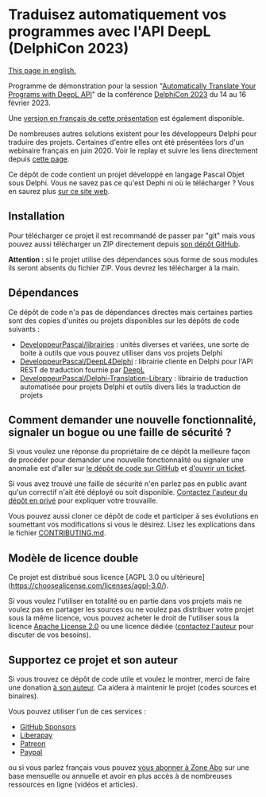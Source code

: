 # Traduisez automatiquement vos programmes avec l'API DeepL (DelphiCon 2023)

[This page in english.](README.md)

Programme de démonstration pour la session "[Automatically Translate Your Programs with DeepL API](https://serialstreameur.fr/automatically-translate-your-programs-with-deepl-api.html)" de la conférence [DelphiCon 2023](https://www.youtube.com/playlist?list=PLwUPJvR9mZHgfgjbmKTSqeFRn5fIiM4_y) du 14 au 16 février 2023.

Une [version en français de cette présentation](https://serialstreameur.fr/traduire-automatiquement-ses-logiciels-avec-deepl-et-webbroker.html) est également disponible.

De nombreuses autres solutions existent pour les développeurs Delphi pour traduire des projets. Certaines d'entre elles ont été présentées lors d'un webinaire français en juin 2020. Voir le replay et suivre les liens directement depuis [cette page](https://serialstreameur.fr/webinaire-20200625.php).

Ce dépôt de code contient un projet développé en langage Pascal Objet sous Delphi. Vous ne savez pas ce qu'est Dephi ni où le télécharger ? Vous en saurez plus [sur ce site web](https://delphi-resources.developpeur-pascal.fr/).

## Installation

Pour télécharger ce projet il est recommandé de passer par "git" mais vous pouvez aussi télécharger un ZIP directement depuis [son dépôt GitHub](https://github.com/DeveloppeurPascal/Automatically-Translate-Your-Programs-with-DeepL-API).

**Attention :** si le projet utilise des dépendances sous forme de sous modules ils seront absents du fichier ZIP. Vous devrez les télécharger à la main.

## Dépendances

Ce dépôt de code n'a pas de dépendances directes mais certaines parties sont des copies d'unités ou projets disponibles sur les dépôts de code suivants :

* [DeveloppeurPascal/librairies](https://github.com/DeveloppeurPascal/librairies) : unités diverses et variées, une sorte de boite à outils que vous pouvez utiliser dans vos projets Delphi
* [DeveloppeurPascal/DeepL4Delphi](https://github.com/DeveloppeurPascal/DeepL4Delphi) : librairie cliente en Delphi pour l'API REST de traduction fournie par [DeepL](https://www.deepl.com)
* [DeveloppeurPascal/Delphi-Translation-Library](https://github.com/DeveloppeurPascal/Delphi-Translation-Library) : librairie de traduction automatisée pour projets Delphi et outils divers liés  la traduction de projets

## Comment demander une nouvelle fonctionnalité, signaler un bogue ou une faille de sécurité ?

Si vous voulez une réponse du propriétaire de ce dépôt la meilleure façon de procéder pour demander une nouvelle fonctionnalité ou signaler une anomalie est d'aller sur [le dépôt de code sur GitHub](https://github.com/DeveloppeurPascal/Automatically-Translate-Your-Programs-with-DeepL-API) et [d'ouvrir un ticket](https://github.com/DeveloppeurPascal/Automatically-Translate-Your-Programs-with-DeepL-API/issues).

Si vous avez trouvé une faille de sécurité n'en parlez pas en public avant qu'un correctif n'ait été déployé ou soit disponible. [Contactez l'auteur du dépôt en privé](https://developpeur-pascal.fr/nous-contacter.php) pour expliquer votre trouvaille.

Vous pouvez aussi cloner ce dépôt de code et participer à ses évolutions en soumettant vos modifications si vous le désirez. Lisez les explications dans le fichier [CONTRIBUTING.md](CONTRIBUTING.md).

## Modèle de licence double

Ce projet est distribué sous licence [AGPL 3.0 ou ultérieure] (https://choosealicense.com/licenses/agpl-3.0/).

Si vous voulez l'utiliser en totalité ou en partie dans vos projets mais ne voulez pas en partager les sources ou ne voulez pas distribuer votre projet sous la même licence, vous pouvez acheter le droit de l'utiliser sous la licence [Apache License 2.0](https://choosealicense.com/licenses/apache-2.0/) ou une licence dédiée ([contactez l'auteur](https://developpeur-pascal.fr/nous-contacter.php) pour discuter de vos besoins).

## Supportez ce projet et son auteur

Si vous trouvez ce dépôt de code utile et voulez le montrer, merci de faire une donation [à son auteur](https://github.com/DeveloppeurPascal). Ca aidera à maintenir le projet (codes sources et binaires).

Vous pouvez utiliser l'un de ces services :

* [GitHub Sponsors](https://github.com/sponsors/DeveloppeurPascal)
* [Liberapay](https://liberapay.com/PatrickPremartin)
* [Patreon](https://www.patreon.com/patrickpremartin)
* [Paypal](https://www.paypal.com/paypalme/patrickpremartin)

ou si vous parlez français vous pouvez [vous abonner à Zone Abo](https://zone-abo.fr/nos-abonnements.php) sur une base mensuelle ou annuelle et avoir en plus accès à de nombreuses ressources en ligne (vidéos et articles).
